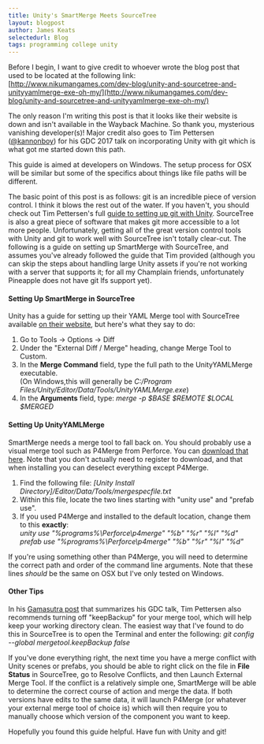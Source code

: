 ```yaml
---
title: Unity's SmartMerge Meets SourceTree
layout: blogpost
author: James Keats
selectedurl: Blog
tags: programming college unity
---
```

Before I begin, I want to give credit to whoever wrote the blog post that used to be located at the following link: [http://www.nikumangames.com/dev-blog/unity-and-sourcetree-and-unityyamlmerge-exe-oh-my/](http://www.nikumangames.com/dev-blog/unity-and-sourcetree-and-unityyamlmerge-exe-oh-my/)

The only reason I'm writing this post is that it looks like their website is down and isn't available in the Wayback Machine. So thank you, mysterious vanishing developer(s)! Major credit also goes to Tim Pettersen ([@kannonboy](https://twitter.com/kannonboy)) for his GDC 2017 talk on incorporating Unity with git which is what got me started down this path.

<!--more-->

This guide is aimed at developers on Windows. The setup process for OSX will be similar but some of the specifics about things like file paths will be different.

The basic point of this post is as follows: git is an incredible piece of version control. I think it blows the rest out of the water. If you haven't, you should check out Tim Pettersen's full [guide to setting up git with Unity](http://www.gamasutra.com/blogs/TimPettersen/20161206/286981/The_complete_guide_to_Unity__Git.php). SourceTree is also a great piece of software that makes git more accessible to a lot more people. Unfortunately, getting all of the great version control tools with Unity and git to work well with SourceTree isn't totally clear-cut. The following is a guide on setting up SmartMerge with SourceTree, and assumes you've already followed the guide that Tim provided (although you can skip the steps about handling large Unity assets if you're not working with a server that supports it; for all my Champlain friends, unfortunately Pineapple does not have git lfs support yet).

#### Setting Up SmartMerge in SourceTree

Unity has a guide for setting up their YAML Merge tool with SourceTree available [on their website](https://docs.unity3d.com/Manual/SmartMerge.html), but here's what they say to do:

1. Go to Tools -> Options -> Diff
2. Under the "External Diff / Merge" heading, change Merge Tool to Custom.
3. In the **Merge Command** field, type the full path to the UnityYAMLMerge executable.<br>(On Windows,this will generally be *C:/Program Files/Unity/Editor/Data/Tools/UnityYAMLMerge.exe*)
4. In the **Arguments** field, type: *merge -p $BASE $REMOTE $LOCAL $MERGED*

#### Setting Up UnityYAMLMerge

SmartMerge needs a merge tool to fall back on. You should probably use a visual merge tool such as P4Merge from Perforce. You can <a href="https://www.perforce.com/downloads/visual-merge-tool" rel="nofollow" target="_blank">download that here</a>. Note that you don't actually need to register to download, and that when installing you can deselect everything except P4Merge.

1. Find the following file: *[Unity Install Directory]/Editor/Data/Tools/mergespecfile.txt*
2. Within this file, locate the two lines starting with "unity use" and "prefab use".
3. If you used P4Merge and installed to the default location, change them to this **exactly**:<br>
    *unity use "%programs%\Perforce\p4merge" "%b" "%r" "%l" "%d"* <br>
    *prefab use "%programs%\Perforce\p4merge" "%b" "%r" "%l" "%d"*

If you're using something other than P4Merge, you will need to determine the correct path and order of the command line arguments. Note that these lines *should* be the same on OSX but I've only tested on Windows.

#### Other Tips

In his [Gamasutra post](http://www.gamasutra.com/blogs/TimPettersen/20161206/286981/The_complete_guide_to_Unity__Git.php) that summarizes his GDC talk, Tim Pettersen also recommends turning off "keepBackup" for your merge tool, which will help keep your working directory clean. The easiest way that I've found to do this in SourceTree is to open the Terminal and enter the following: *git config --global mergetool.keepBackup false*

If you've done everything right, the next time you have a merge conflict with Unity scenes or prefabs, you should be able to right click on the file in <b>File Status</b> in SourceTree, go to Resolve Conflicts, and then Launch External Merge Tool. If the conflict is a relatively simple one, SmartMerge will be able to determine the correct course of action and merge the data. If both versions have edits to the same data, it will launch P4Merge (or whatever your external merge tool of choice is) which will then require you to manually choose which version of the component you want to keep.

Hopefully you found this guide helpful. Have fun with Unity and git!
